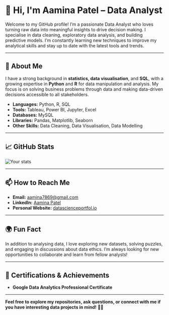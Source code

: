 # 👋 Hi, I'm Aamina Patel – Data Analyst

Welcome to my GitHub profile! I’m a passionate Data Analyst who loves turning raw data into meaningful insights to drive decision making. I specialise in data cleaning, exploratory data analysis, and building predictive models. I’m constantly learning new techniques to improve my analytical skills and stay up to date with the latest tools and trends.

---

## 🧠 About Me
I have a strong background in **statistics, data visualisation**, and **SQL**, with a growing expertise in **Python** and **R** for data manipulation and analysis. My focus is on solving business problems through data and making data-driven decisions accessible to all stakeholders.

- **Languages:** Python, R, SQL
- **Tools:** Tableau, Power BI, Jupyter, Excel
- **Databases:** MySQL
- **Libraries:** Pandas, Matplotlib, Seaborn
- **Other Skills:** Data Cleaning, Data Visualisation, Data Modelling

---

## 📈 GitHub Stats
![Your stats](https://github-readme-stats.vercel.app/api?username=Aamina-Patel&show_icons=true&theme=radical)

---

## 📫 How to Reach Me

- **Email:** [aamina7869@gmail.com](mailto:aamina7869@gmail.com)
- **LinkedIn:** [Aamina Patel](https://linkedin.com/in/aamina-patel)
- **Personal Website:** [datascienceportfol.io](https://www.datascienceportfol.io/aaminapatel)

---

## 🌍 Fun Fact
In addition to analysing data, I love exploring new datasets, solving puzzles, and engaging in discussions about data ethics. I’m always looking for new opportunities to collaborate and learn from fellow analysts!

---

## 📝 Certifications & Achievements
- **Google Data Analytics Professional Certificate**

---

**Feel free to explore my repositories, ask questions, or connect with me if you have interesting data projects in mind!** 👩‍💻
